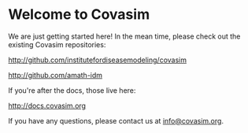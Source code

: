 # Welcome to Covasim

We are just getting started here! In the mean time, please check out the existing Covasim repositories:

http://github.com/institutefordiseasemodeling/covasim

http://github.com/amath-idm

If you're after the docs, those live here:

http://docs.covasim.org

If you have any questions, please contact us at info@covasim.org.
